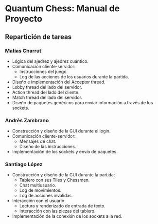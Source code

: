 # Quantum Chess: Manual de Proyecto

## Repartición de tareas

### Matías Charrut

* Lógica del ajedrez y ajedrez cuántico.
* Comunicación cliente-servidor:
    * Instrucciones del juego.
    * Log de las acciones de los usuarios durante la partida.
* Diseño e implementación del Acceptor thread.
* Lobby thread del lado del servidor.
* Action thread del lado del cliente.
* Match thread del lado del servidor.
* Diseño de paquetes genéricos para enviar información a través de los sockets.

### Andrés Zambrano

* Construcción y diseño de la GUI durante el login.
* Comunicación cliente-servidor:
    * Mensajes de chat.
    * Diseño de las instrucciones.
* Implementación de los sockets y envío de paquetes.

### Santiago López

* Construcción y diseño de la GUI durante la partida:
    * Tablero con sus Tiles y Chessmen.
    * Chat multiusuario.
    * Log de movimientos.
    * Log de acciones inválidas.
* Interacción con el usuario:
    * Lectura y renderizado de entrada de texto.
    * Interacción con las piezas del tablero.
* Implementación de la conexión de los sockets a la red.
